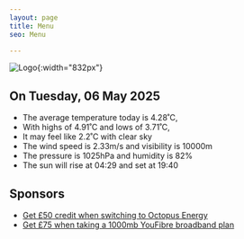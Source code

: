 ```yaml
---
layout: page
title: Menu
seo: Menu

---
```


![Logo](/images/logo.jpg){:width="832px"}

<!-- weather_marker starts -->
## On Tuesday, 06 May 2025

- The average temperature today is 4.28˚C,
- With highs of 4.91˚C and lows of 3.71˚C,
- It may feel like 2.2˚C with clear sky
- The wind speed is 2.33m/s and visibility is 10000m
- The pressure is 1025hPa and humidity is 82%
- The sun will rise at 04:29 and set at 19:40

<!-- weather_marker ends -->

## Sponsors

- [Get £50 credit when switching to Octopus Energy](https://bit.ly/3oD1nnS)
- [Get £75 when taking a 1000mb YouFibre broadband plan](https://aklam.io/91zWhU?)

